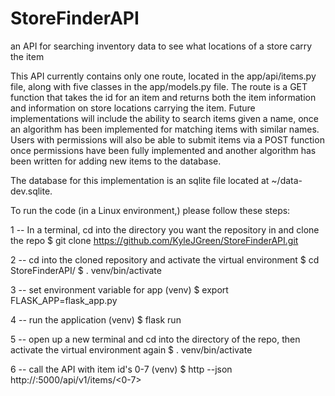 # StoreFinderAPI
an API for searching inventory data to see what locations of a store carry the item

This API currently contains only one route, located in the app/api/items.py file, along with five classes in the app/models.py file. The route is a GET function that takes the id for an item and returns both the item information and information on store locations carrying the item. Future implementations will include the ability to search items given a name, once an algorithm has been implemented for matching items with similar names. Users with permissions will also be able to submit items via a POST function once permissions have been fully implemented and another algorithm has been written for adding new items to the database.

<rawtext>
The database for this implementation is an sqlite file located at ~/data-dev.sqlite.

To run the code (in a Linux environment,) please follow these steps:

1 -- In a terminal, cd into the directory you want the repository in and clone the repo
$ git clone https://github.com/KyleJGreen/StoreFinderAPI.git

2 -- cd into the cloned repository and activate the virtual environment
$ cd StoreFinderAPI/
$ . venv/bin/activate

3 -- set environment variable for app
(venv) $ export FLASK_APP=flask_app.py

4 -- run the application
(venv) $ flask run

5 -- open up a new terminal and cd into the directory of the repo, then activate the virtual environment again
$ . venv/bin/activate

6 -- call the API with item id's 0-7
(venv) $ http --json http://<your ip address>:5000/api/v1/items/<0-7>
</rawtext>
